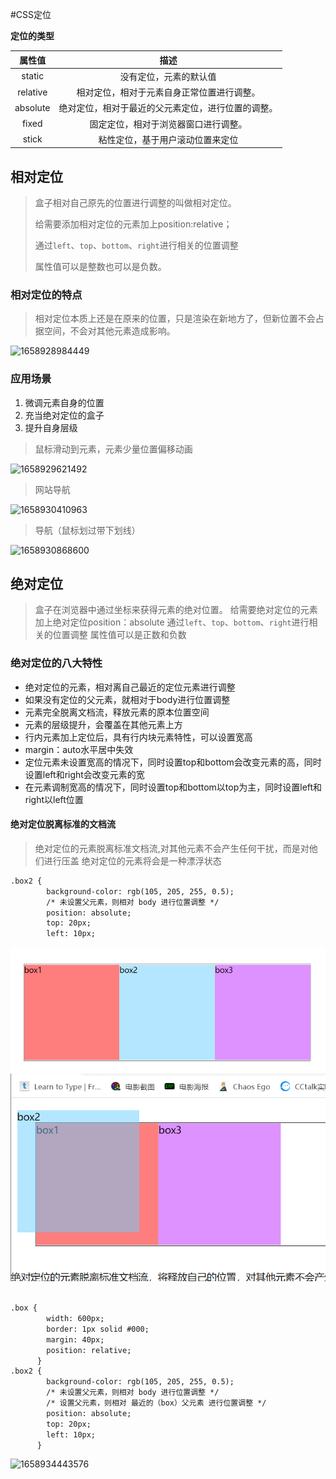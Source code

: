#CSS定位

**定位的类型**

|属性值|描述|
|:--:|:---:|
|static|没有定位，元素的默认值|
|relative|相对定位，相对于元素自身正常位置进行调整。|
|absolute|绝对定位，相对于最近的父元素定位，进行位置的调整。|
|fixed|固定定位，相对于浏览器窗口进行调整。|
|stick|粘性定位，基于用户滚动位置来定位|

## 相对定位

> 盒子相对自己原先的位置进行调整的叫做相对定位。
> 
> 给需要添加相对定位的元素加上position:relative；
> 
> 通过`left`、`top`、`bottom`、`right`进行相关的位置调整
> 
> 属性值可以是整数也可以是负数。

### 相对定位的特点

> 相对定位本质上还是在原来的位置，只是渲染在新地方了，但新位置不会占据空间，不会对其他元素造成影响。

![1658928984449](E:\Vscode\30dayslearning\src\03-css-basic-learning\08-CSS定位\images\1658928984449.png)

### 应用场景

1. 微调元素自身的位置
2. 充当绝对定位的盒子
3. 提升自身层级

> 鼠标滑动到元素，元素少量位置偏移动画

![1658929621492](E:\Vscode\30dayslearning\src\03-css-basic-learning\08-CSS定位\images\1658929621492.png)



>  网站导航

![1658930410963](E:\Vscode\30dayslearning\src\03-css-basic-learning\08-CSS定位\images\1658930410963.png)

> 导航（鼠标划过带下划线）

![1658930868600](E:\Vscode\30dayslearning\src\03-css-basic-learning\08-CSS定位\images\1658930868600.png)

## 绝对定位

> 盒子在浏览器中通过坐标来获得元素的绝对位置。
> 给需要绝对定位的元素加上绝对定位position：absolute
> 通过`left`、`top`、`bottom`、`right`进行相关的位置调整
> 属性值可以是正数和负数

### 绝对定位的八大特性

- 绝对定位的元素，相对离自己最近的定位元素进行调整
- 如果没有定位的父元素，就相对于body进行位置调整
- 元素完全脱离文档流，释放元素的原本位置空间
- 元素的层级提升，会覆盖在其他元素上方
- 行内元素加上定位后，具有行内块元素特性，可以设置宽高
- margin：auto水平居中失效
- 定位元素未设置宽高的情况下，同时设置top和bottom会改变元素的高，同时设置left和right会改变元素的宽
- 在元素调制宽高的情况下，同时设置top和bottom以top为主，同时设置left和right以left位置

#### 绝对定位脱离标准的文档流

> 绝对定位的元素脱离标准文档流,对其他元素不会产生任何干扰，而是对他们进行压盖
> 绝对定位的元素将会是一种漂浮状态

```html
.box2 {
        background-color: rgb(105, 205, 255, 0.5);
        /* 未设置父元素，则相对 body 进行位置调整 */
        position: absolute;
        top: 20px;
        left: 10px;
```
![定位](./images/1658934089091.png)
![定位](./images/1658934008607.png)

```html

.box {
        width: 600px;
        border: 1px solid #000;
        margin: 40px;
        position: relative;
      }
.box2 {
        background-color: rgb(105, 205, 255, 0.5);
        /* 未设置父元素，则相对 body 进行位置调整 */
        /* 设置父元素，则相对 最近的（box）父元素 进行位置调整 */
        position: absolute;
        top: 20px;
        left: 10px;
      }
```

![1658934443576](E:\Vscode\30dayslearning\src\03-css-basic-learning\08-CSS定位\images\1658934443576.png)
